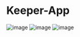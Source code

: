 # Keeper-App
![image](https://user-images.githubusercontent.com/112765184/212058548-918a8dfc-22dd-429f-b219-9a8bd60dc213.png)
![image](https://user-images.githubusercontent.com/112765184/212058583-0381ae5b-bd93-4760-8c0c-bac1a6791533.png)
![image](https://user-images.githubusercontent.com/112765184/212058807-079d0704-cb39-45ba-90a7-7cd99e6c2b42.png)
